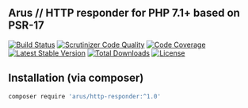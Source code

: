 ## Arus // HTTP responder for PHP 7.1+ based on PSR-17

[![Build Status](https://scrutinizer-ci.com/g/autorusltd/http-responder/badges/build.png?b=master)](https://scrutinizer-ci.com/g/autorusltd/http-responder/build-status/master)
[![Scrutinizer Code Quality](https://scrutinizer-ci.com/g/autorusltd/http-responder/badges/quality-score.png?b=master)](https://scrutinizer-ci.com/g/autorusltd/http-responder/?branch=master)
[![Code Coverage](https://scrutinizer-ci.com/g/autorusltd/http-responder/badges/coverage.png?b=master)](https://scrutinizer-ci.com/g/autorusltd/http-responder/?branch=master)
[![Latest Stable Version](https://poser.pugx.org/arus/http-responder/v/stable)](https://packagist.org/packages/arus/http-responder)
[![Total Downloads](https://poser.pugx.org/arus/http-responder/downloads)](https://packagist.org/packages/arus/http-responder)
[![License](https://poser.pugx.org/arus/http-responder/license)](https://packagist.org/packages/arus/http-responder)

## Installation (via composer)

```bash
composer require 'arus/http-responder:^1.0'
```
